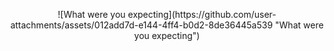 
<p align="center">
![What were you expecting](https://github.com/user-attachments/assets/012add7d-e144-4ff4-b0d2-8de36445a539 "What were you expecting")
</p>